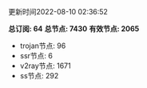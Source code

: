 更新时间2022-08-10 02:36:52

**总订阅: 64**
**总节点: 7430**
**有效节点: 2065**
- trojan节点: 96
- ssr节点: 6
- v2ray节点: 1671
- ss节点: 292
